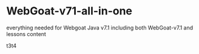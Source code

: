# WebGoat-v71-all-in-one
everything needed for Webgoat Java v7.1 including both WebGoat-v7.1 and lessons content

t3t4
